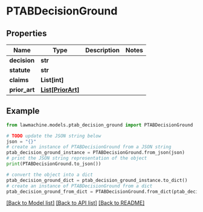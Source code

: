 # PTABDecisionGround


## Properties

Name | Type | Description | Notes
------------ | ------------- | ------------- | -------------
**decision** | **str** |  | 
**statute** | **str** |  | 
**claims** | **List[int]** |  | 
**prior_art** | [**List[PriorArt]**](PriorArt.md) |  | 

## Example

```python
from lawmachine.models.ptab_decision_ground import PTABDecisionGround

# TODO update the JSON string below
json = "{}"
# create an instance of PTABDecisionGround from a JSON string
ptab_decision_ground_instance = PTABDecisionGround.from_json(json)
# print the JSON string representation of the object
print(PTABDecisionGround.to_json())

# convert the object into a dict
ptab_decision_ground_dict = ptab_decision_ground_instance.to_dict()
# create an instance of PTABDecisionGround from a dict
ptab_decision_ground_from_dict = PTABDecisionGround.from_dict(ptab_decision_ground_dict)
```
[[Back to Model list]](../README.md#documentation-for-models) [[Back to API list]](../README.md#documentation-for-api-endpoints) [[Back to README]](../README.md)


